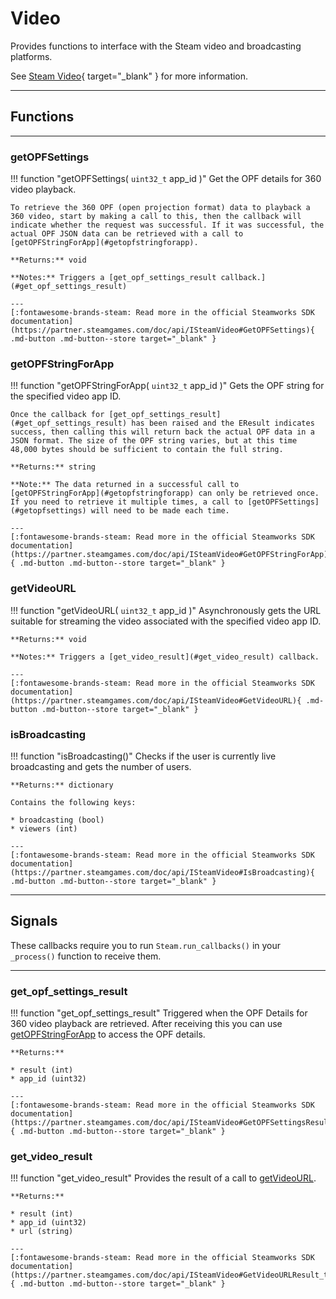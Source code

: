 # Video

Provides functions to interface with the Steam video and broadcasting platforms.  
  
See [Steam Video](https://partner.steamgames.com/doc/features/streaming_video){ target="_blank" } for more information.

---

## Functions

---

### getOPFSettings

!!! function "getOPFSettings( ```uint32_t``` app_id )"
    Get the OPF details for 360 video playback. 

    To retrieve the 360 OPF (open projection format) data to playback a 360 video, start by making a call to this, then the callback will indicate whether the request was successful. If it was successful, the actual OPF JSON data can be retrieved with a call to [getOPFStringForApp](#getopfstringforapp).

    **Returns:** void

    **Notes:** Triggers a [get_opf_settings_result callback.](#get_opf_settings_result)

    ---
    [:fontawesome-brands-steam: Read more in the official Steamworks SDK documentation](https://partner.steamgames.com/doc/api/ISteamVideo#GetOPFSettings){ .md-button .md-button--store target="_blank" }

### getOPFStringForApp

!!! function "getOPFStringForApp( ```uint32_t``` app_id )"
    Gets the OPF string for the specified video app ID.

    Once the callback for [get_opf_settings_result](#get_opf_settings_result) has been raised and the EResult indicates success, then calling this will return back the actual OPF data in a JSON format. The size of the OPF string varies, but at this time 48,000 bytes should be sufficient to contain the full string.

    **Returns:** string

    **Note:** The data returned in a successful call to [getOPFStringForApp](#getopfstringforapp) can only be retrieved once. If you need to retrieve it multiple times, a call to [getOPFSettings](#getopfsettings) will need to be made each time.

    ---
    [:fontawesome-brands-steam: Read more in the official Steamworks SDK documentation](https://partner.steamgames.com/doc/api/ISteamVideo#GetOPFStringForApp){ .md-button .md-button--store target="_blank" }

### getVideoURL

!!! function "getVideoURL( ```uint32_t``` app_id )"
    Asynchronously gets the URL suitable for streaming the video associated with the specified video app ID. 

    **Returns:** void

    **Notes:** Triggers a [get_video_result](#get_video_result) callback.

    ---
    [:fontawesome-brands-steam: Read more in the official Steamworks SDK documentation](https://partner.steamgames.com/doc/api/ISteamVideo#GetVideoURL){ .md-button .md-button--store target="_blank" }

### isBroadcasting

!!! function "isBroadcasting()"
    Checks if the user is currently live broadcasting and gets the number of users.

    **Returns:** dictionary

    Contains the following keys:

    * broadcasting (bool)
    * viewers (int)

    ---
    [:fontawesome-brands-steam: Read more in the official Steamworks SDK documentation](https://partner.steamgames.com/doc/api/ISteamVideo#IsBroadcasting){ .md-button .md-button--store target="_blank" }

---

## Signals

These callbacks require you to run ```Steam.run_callbacks()``` in your ```_process()``` function to receive them.

---

### get_opf_settings_result

!!! function "get_opf_settings_result"
	Triggered when the OPF Details for 360 video playback are retrieved. After receiving this you can use [getOPFStringForApp](#getopfstringforapp) to access the OPF details.

	**Returns:**

	* result (int)
	* app_id (uint32)

	---
	[:fontawesome-brands-steam: Read more in the official Steamworks SDK documentation](https://partner.steamgames.com/doc/api/ISteamVideo#GetOPFSettingsResult_t){ .md-button .md-button--store target="_blank" }

### get_video_result

!!! function "get_video_result"
	Provides the result of a call to [getVideoURL](#getvideourl).

	**Returns:**

	* result (int)
	* app_id (uint32)
	* url (string)

	---
	[:fontawesome-brands-steam: Read more in the official Steamworks SDK documentation](https://partner.steamgames.com/doc/api/ISteamVideo#GetVideoURLResult_t){ .md-button .md-button--store target="_blank" }
